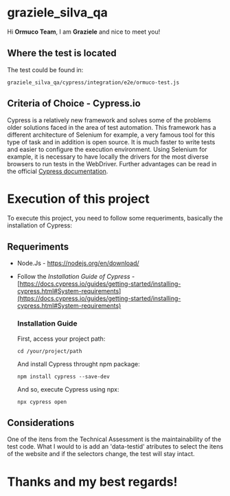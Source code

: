 # graziele_silva_qa

Hi **Ormuco Team**, I am **Graziele** and nice to meet you!

## Where the test is located
The test could be found in:

``
graziele_silva_qa/cypress/integration/e2e/ormuco-test.js
``

## Criteria of Choice - Cypress.io

Cypress is a relatively new framework and solves some of the problems older solutions faced in the area of test automation.
This framework has a different architecture of Selenium for example, a very famous tool for this type of task and in addition is open source.
It is much faster to write tests and easier to configure the execution environment. Using Selenium for example, it is necessary to have locally the drivers for the most diverse browsers to run tests in the WebDriver.
Further advantages can be read in the official [Cypress documentation](https://docs.cypress.io/guides/overview/why-cypress.html#Features).

# Execution of this project

To execute this project, you need to follow some requeriments, basically the installation of Cypress:

## Requeriments

 - Node.Js - https://nodejs.org/en/download/
 - Follow the *Installation Guide of Cypress* - [https://docs.cypress.io/guides/getting-started/installing-cypress.html#System-requirements](https://docs.cypress.io/guides/getting-started/installing-cypress.html#System-requirements)
 
	 ### Installation Guide 
	 First, access your project path:
	 
	``cd /your/project/path
	``
	
	And install Cypress throught npm package:
	
	``npm install cypress --save-dev
	``
	
	And so, execute Cypress using npx:
	
	``
	npx cypress open
	``

## Considerations
One of the itens from the Technical Assessment is the maintainability of the test code. What I would to is add an 'data-testid' atributes to select the itens of the website and if the selectors change, the test will stay intact.

# Thanks and my best regards!



